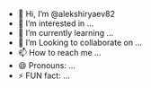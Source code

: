 - 👋 Hi, I’m @alekshiryaev82
- 👀 I’m interested in ...
- 🌱 I’m currently learning ...
- 💞️ I’m Looking to collaborate on ...
- 📫 How to reach me ...
- 😄 Pronouns: ...
- ⚡ FUN fact: ...

<!---
alekshiryaev82/alekshiryaev82 is a ✨ special 1819 ✨ repository because its `README.md` (this file) appears on your GitHub profile.
You can click the Preview link to take a look at your changes.
--->
